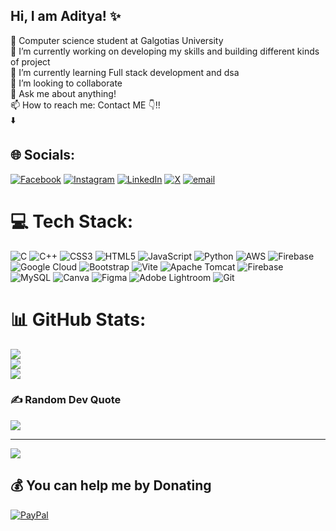## Hi, I am Aditya! ✨

🧠 Computer science student at Galgotias University</br>
🔭 I’m currently working on developing my skills and building different kinds of project</br>
🌱 I’m currently learning Full stack development and dsa</br>
👯 I’m looking to collaborate</br>
💬 Ask me about anything!</br>
📫 How to reach me: Contact ME 👇!!</br>
⬇️

## 🌐 Socials:
[![Facebook](https://img.shields.io/badge/Facebook-%231877F2.svg?logo=Facebook&logoColor=white)](https://facebook.com/adityaprtpsingh) [![Instagram](https://img.shields.io/badge/Instagram-%23E4405F.svg?logo=Instagram&logoColor=white)](https://instagram.com/stud_addy_vans) [![LinkedIn](https://img.shields.io/badge/LinkedIn-%230077B5.svg?logo=linkedin&logoColor=white)](https://linkedin.com/in/aditya-pratap-singh-306a792b5) [![X](https://img.shields.io/badge/X-black.svg?logo=X&logoColor=white)](https://x.com/AdityaP88580062) [![email](https://img.shields.io/badge/Email-D14836?logo=gmail&logoColor=white)](mailto:adityapratap2301@gmail.com) 

# 💻 Tech Stack:
![C](https://img.shields.io/badge/c-%2300599C.svg?style=for-the-badge&logo=c&logoColor=white) ![C++](https://img.shields.io/badge/c++-%2300599C.svg?style=for-the-badge&logo=c%2B%2B&logoColor=white) ![CSS3](https://img.shields.io/badge/css3-%231572B6.svg?style=for-the-badge&logo=css3&logoColor=white) ![HTML5](https://img.shields.io/badge/html5-%23E34F26.svg?style=for-the-badge&logo=html5&logoColor=white) ![JavaScript](https://img.shields.io/badge/javascript-%23323330.svg?style=for-the-badge&logo=javascript&logoColor=%23F7DF1E) ![Python](https://img.shields.io/badge/python-3670A0?style=for-the-badge&logo=python&logoColor=ffdd54) ![AWS](https://img.shields.io/badge/AWS-%23FF9900.svg?style=for-the-badge&logo=amazon-aws&logoColor=white) ![Firebase](https://img.shields.io/badge/firebase-%23039BE5.svg?style=for-the-badge&logo=firebase) ![Google Cloud](https://img.shields.io/badge/GoogleCloud-%234285F4.svg?style=for-the-badge&logo=google-cloud&logoColor=white) ![Bootstrap](https://img.shields.io/badge/bootstrap-%238511FA.svg?style=for-the-badge&logo=bootstrap&logoColor=white) ![Vite](https://img.shields.io/badge/vite-%23646CFF.svg?style=for-the-badge&logo=vite&logoColor=white) ![Apache Tomcat](https://img.shields.io/badge/apache%20tomcat-%23F8DC75.svg?style=for-the-badge&logo=apache-tomcat&logoColor=black) ![Firebase](https://img.shields.io/badge/firebase-a08021?style=for-the-badge&logo=firebase&logoColor=ffcd34) ![MySQL](https://img.shields.io/badge/mysql-4479A1.svg?style=for-the-badge&logo=mysql&logoColor=white) ![Canva](https://img.shields.io/badge/Canva-%2300C4CC.svg?style=for-the-badge&logo=Canva&logoColor=white) ![Figma](https://img.shields.io/badge/figma-%23F24E1E.svg?style=for-the-badge&logo=figma&logoColor=white) ![Adobe Lightroom](https://img.shields.io/badge/Adobe%20Lightroom-31A8FF.svg?style=for-the-badge&logo=Adobe%20Lightroom&logoColor=white) ![Git](https://img.shields.io/badge/git-%23F05033.svg?style=for-the-badge&logo=git&logoColor=white)
# 📊 GitHub Stats:
![](https://github-readme-stats.vercel.app/api?username=stud-addy-vans&theme=nightowl&hide_border=false&include_all_commits=false&count_private=false)<br/>
![](https://nirzak-streak-stats.vercel.app/?user=stud-addy-vans&theme=nightowl&hide_border=false)<br/>
![](https://github-readme-stats.vercel.app/api/top-langs/?username=stud-addy-vans&theme=nightowl&hide_border=false&include_all_commits=false&count_private=false&layout=compact)

### ✍️ Random Dev Quote
![](https://quotes-github-readme.vercel.app/api?type=horizontal&theme=merko)

---
[![](https://visitcount.itsvg.in/api?id=stud-addy-vans&icon=0&color=0)](https://visitcount.itsvg.in)

  ## 💰 You can help me by Donating
  [![PayPal](https://img.shields.io/badge/PayPal-00457C?style=for-the-badge&logo=paypal&logoColor=white)](https://paypal.me/addyVanspiker) 

  
<!-- Proudly created with GPRM ( https://gprm.itsvg.in ) -->
